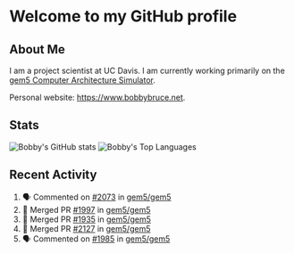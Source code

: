 # Welcome to my GitHub profile

## About Me

I am a project scientist at UC Davis. I am currently working primarily on the [gem5 Computer Architecture Simulator](https://github.com/gem5).

Personal website: <https://www.bobbybruce.net>.

## Stats

![Bobby's GitHub stats](https://github-readme-stats.vercel.app/api?username=bobbyrbruce&show_icons=true&theme=responsive&include_all_commits=true&count_private=true&show=reviews&disable_animations=true)
![Bobby's Top Languages ](https://github-readme-stats.vercel.app/api/top-langs/?username=bobbyrbruce&layout=compact&theme=responsive&count_private=true&langs_count=10&disable_animations=true)

## Recent Activity

<!--START_SECTION:activity-->
1. 🗣 Commented on [#2073](https://github.com/gem5/gem5/issues/2073#issuecomment-2784219132) in [gem5/gem5](https://github.com/gem5/gem5)
2. 🎉 Merged PR [#1997](https://github.com/gem5/gem5/pull/1997) in [gem5/gem5](https://github.com/gem5/gem5)
3. 🎉 Merged PR [#1935](https://github.com/gem5/gem5/pull/1935) in [gem5/gem5](https://github.com/gem5/gem5)
4. 🎉 Merged PR [#2127](https://github.com/gem5/gem5/pull/2127) in [gem5/gem5](https://github.com/gem5/gem5)
5. 🗣 Commented on [#1985](https://github.com/gem5/gem5/issues/1985#issuecomment-2663227925) in [gem5/gem5](https://github.com/gem5/gem5)
<!--END_SECTION:activity-->
